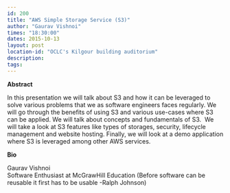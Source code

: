 ```yaml
---
id: 200
title: "AWS Simple Storage Service (S3)"
author: "Gaurav Vishnoi"
times: "18:30:00"
dates: 2015-10-13
layout: post
location-id: "OCLC's Kilgour building auditorium"  
description: 
tags: 
---
```

 **Abstract**

In this presentation we will talk about S3 and how it can be leveraged to solve various problems that we as software engineers faces regularly. We will go through the benefits of using S3 and various use-cases where S3 can be applied. We will talk about concepts and fundamentals of S3.&nbsp; We will take a look at S3 features like types of storages, security, lifecycle management and website hosting. Finally, we will look at a demo application where S3 is leveraged among other AWS services.  

**Bio**

Gaurav Vishnoi  
Software Enthusiast at McGrawHill Education (Before software can be reusable it first has to be usable -Ralph Johnson)


